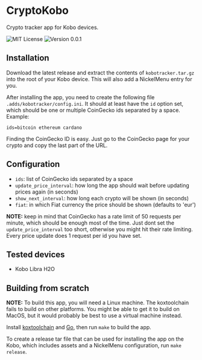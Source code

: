 # CryptoKobo

Crypto tracker app for Kobo devices.

![MIT License](https://img.shields.io/badge/license-MIT-green "MIT License")
![Version 0.0.1](https://img.shields.io/badge/version-0.0.1-blue "Version 0.0.1")

## Installation

Download the latest release and extract the contents of `kobotracker.tar.gz` into the root of your Kobo device.
This will also add a NickelMenu entry for you.

After installing the app, you need to create the following file `.adds/kobotracker/config.ini`. It should at least have the `id` option set, which should be one or multiple CoinGecko ids separated by a space. Example:

```
ids=bitcoin ethereum cardano
```

Finding the CoinGecko ID is easy. Just go to the CoinGecko page for your crypto and copy the last part of the URL.

## Configuration
- `ids`: list of CoinGecko ids separated by a space
- `update_price_interval`: how long the app should wait before updating prices again (in seconds)
- `show_next_interval`: how long each crypto will be shown (in seconds)
- `fiat`: in which Fiat currency the price should be shown (defaults to 'eur')

**NOTE:** keep in mind that CoinGecko has a rate limit of 50 requests per minute, which should be enough most of the time. Just dont set the `update_price_interval` too short, otherwise you might hit their rate limiting. Every price update does 1 request per id you have set.


## Tested devices

- Kobo Libra H2O

## Building from scratch

**NOTE:** To build this app, you will need a Linux machine. The koxtoolchain fails to build on other platforms. You might be able to get it to build on MacOS, but it would probably be best to use a virtual machine instead.

Install [koxtoolchain]() and [Go](https://golang.org/), then run `make` to build the app.

To create a release tar file that can be used for installing the app on the Kobo, which includes assets and a NickelMenu configuration, run `make release`.